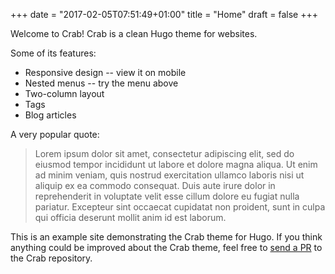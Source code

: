 +++
date = "2017-02-05T07:51:49+01:00"
title = "Home"
draft = false
+++

Welcome to Crab! Crab is a clean Hugo theme for websites.

Some of its features:

- Responsive design -- view it on mobile
- Nested menus -- try the menu above
- Two-column layout
- Tags
- Blog articles

A very popular quote:

> Lorem ipsum dolor sit amet, consectetur adipiscing elit, sed do
> eiusmod tempor incididunt ut labore et dolore magna aliqua. Ut enim ad
> minim veniam, quis nostrud exercitation ullamco laboris nisi ut
> aliquip ex ea commodo consequat. Duis aute irure dolor in
> reprehenderit in voluptate velit esse cillum dolore eu fugiat nulla
> pariatur. Excepteur sint occaecat cupidatat non proident, sunt in
> culpa qui officia deserunt mollit anim id est laborum.

This is an example site demonstrating the Crab theme for Hugo. If you
think anything could be improved about the Crab theme, feel free to
[send a PR](https://github.com/thomasheller/crab) to the Crab
repository.
